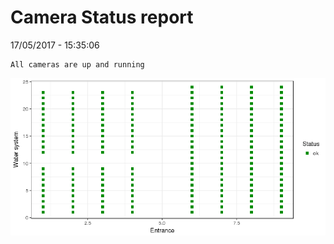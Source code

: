 Camera Status report
================
17/05/2017 - 15:35:06

    All cameras are up and running

![](camreport_files/figure-markdown_github/unnamed-chunk-2-1.png)

